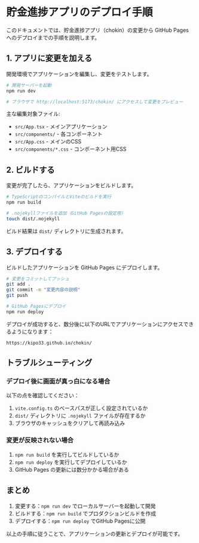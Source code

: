 # 貯金進捗アプリのデプロイ手順

このドキュメントでは、貯金進捗アプリ（chokin）の変更から GitHub Pages へのデプロイまでの手順を説明します。

## 1. アプリに変更を加える

開発環境でアプリケーションを編集し、変更をテストします。

```bash
# 開発サーバーを起動
npm run dev

# ブラウザで http://localhost:5173/chokin/ にアクセスして変更をプレビュー
```

主な編集対象ファイル:
- `src/App.tsx` - メインアプリケーション
- `src/components/` - 各コンポーネント
- `src/App.css` - メインのCSS
- `src/components/*.css` - コンポーネント用CSS

## 2. ビルドする

変更が完了したら、アプリケーションをビルドします。

```bash
# TypeScriptのコンパイルとViteのビルドを実行
npm run build

# .nojekyllファイルを追加（GitHub Pagesの設定用）
touch dist/.nojekyll
```

ビルド結果は `dist/` ディレクトリに生成されます。

## 3. デプロイする

ビルドしたアプリケーションを GitHub Pages にデプロイします。

```bash
# 変更をコミットしてプッシュ
git add .
git commit -m "変更内容の説明"
git push

# GitHub Pagesにデプロイ
npm run deploy
```

デプロイが成功すると、数分後に以下のURLでアプリケーションにアクセスできるようになります：
```
https://kipo33.github.io/chokin/
```

## トラブルシューティング

### デプロイ後に画面が真っ白になる場合

以下の点を確認してください：
1. `vite.config.ts` のベースパスが正しく設定されているか
2. `dist/` ディレクトリに `.nojekyll` ファイルが存在するか
3. ブラウザのキャッシュをクリアして再読み込み

### 変更が反映されない場合

1. `npm run build` を実行してビルドしているか
2. `npm run deploy` を実行してデプロイしているか
3. GitHub Pages の更新には数分かかる場合がある

## まとめ

1. 変更する：`npm run dev` でローカルサーバーを起動して開発
2. ビルドする：`npm run build` でプロダクションビルドを作成
3. デプロイする：`npm run deploy` でGitHub Pagesに公開

以上の手順に従うことで、アプリケーションの更新とデプロイが可能です。 